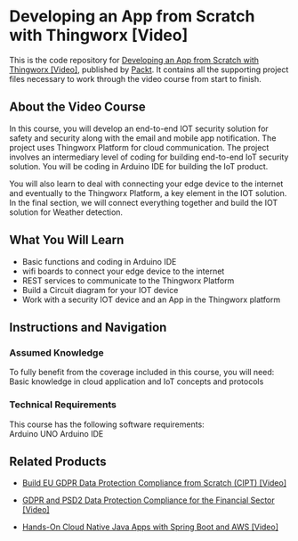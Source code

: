 # Developing an App from Scratch with Thingworx [Video]
This is the code repository for [Developing an App from Scratch with Thingworx [Video]](https://www.packtpub.com/application-development/developing-app-scratch-thingworx-video-0?utm_source=github&utm_medium=repository&utm_campaign=9781788474245), published by [Packt](https://www.packtpub.com/?utm_source=github). It contains all the supporting project files necessary to work through the video course from start to finish.
## About the Video Course
In this course, you will develop an end-to-end IOT security solution for safety and security along with the email and mobile app notification. The project uses Thingworx Platform for cloud communication. The project involves an intermediary level of coding for building end-to-end IoT security solution. You will be coding in Arduino IDE for building the IoT product. 

You will also learn to deal with connecting your edge device to the internet and eventually to the Thingworx Platform, a key element in the IOT solution. In the final section, we will connect everything together and build the IOT solution for Weather detection.

<H2>What You Will Learn</H2>
<DIV class=book-info-will-learn-text>
<UL>
<LI>Basic functions and coding in Arduino IDE&nbsp; 
<LI>wifi boards to connect your edge device to the internet 
<LI>REST services to communicate to the Thingworx Platform&nbsp; 
<LI>Build a Circuit diagram for your IOT device&nbsp; 
<LI>Work with a security IOT device and an App in the Thingworx platform </LI></UL></DIV>

## Instructions and Navigation
### Assumed Knowledge
To fully benefit from the coverage included in this course, you will need:<br/>
Basic knowledge in cloud application and IoT concepts and protocols

### Technical Requirements
This course has the following software requirements:<br/>
Arduino UNO
Arduino IDE


## Related Products
* [Build EU GDPR Data Protection Compliance from Scratch (CIPT) [Video]](https://www.packtpub.com/business/build-eu-gdpr-data-protection-compliance-scratch-cipt-video?utm_source=github&utm_medium=repository&utm_campaign=9781789610420)

* [GDPR and PSD2 Data Protection Compliance for the Financial Sector [Video]](https://www.packtpub.com/business/gdpr-and-psd2-data-protection-compliance-financial-sector-video?utm_source=github&utm_medium=repository&utm_campaign=9781789615968)

* [Hands-On Cloud Native Java Apps with Spring Boot and AWS [Video]](https://www.packtpub.com/virtualization-and-cloud/hands-cloud-native-java-apps-spring-boot-and-aws-video?utm_source=github&utm_medium=repository&utm_campaign=9781788994606)

